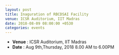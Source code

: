 ```yaml
---
layout: post
title: Inaguration of RBCDSAI Facility
venue: ICSR Auditorium, IIT Madras
date: 2018-08-09 08:00:00 +0530
categories: events
---
```

<ul class="mb-5" >
	<li><b>Venue</b> : ICSR Auditorium, IIT Madras </li>
	 <li><b>Date</b> : Aug 9th,Thursday, 2018 8.00 AM to 6.00PM </li>
</ul>

<style>
ul.a {
    list-style-position: outside;
}

ul.b {
    list-style-position: inside;
}
</style>


